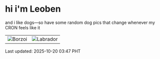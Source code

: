 # hi i'm Leoben

and i like dogs—so have some random dog pics that change whenever my CRON feels like it

|  |  |
|--------|----------|
| ![Borzoi](https://random-dog-vercel.vercel.app/api/random-borzoi?v=1760903245) | ![Labrador](https://random-dog-vercel.vercel.app/api/random-labrador?v=1760903245) |

Last updated: 2025-10-20 03:47 PHT
